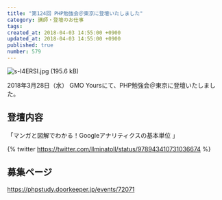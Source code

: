 ```yaml
---
title: "第124回 PHP勉強会＠東京に登壇いたしました"
category: 講師・登壇のお仕事
tags: 
created_at: 2018-04-03 14:55:00 +0900
updated_at: 2018-04-03 14:55:00 +0900
published: true
number: 579
---
```


![s-I4ERSI.jpg (195.6 kB)](https://img.esa.io/uploads/production/attachments/3412/2018/04/03/7092/d99ef422-fdde-4158-a49f-292a88838d79.jpg)

2018年3月28日（水）
GMO Yoursにて、PHP勉強会＠東京に登壇いたしました。

## 登壇内容
「マンガと図解でわかる！Googleアナリティクスの基本単位 」

{% twitter https://twitter.com/llminatoll/status/978943410731036674 %}


## 募集ページ
https://phpstudy.doorkeeper.jp/events/72071
